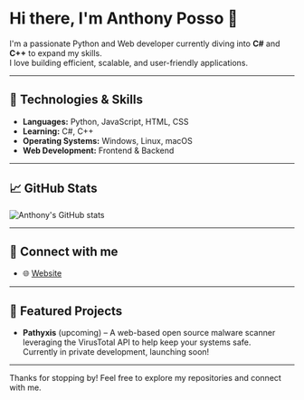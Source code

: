 # Hi there, I'm Anthony Posso 👋

I'm a passionate Python and Web developer currently diving into **C#** and **C++** to expand my skills.  
I love building efficient, scalable, and user-friendly applications.

---

## 🚀 Technologies & Skills
- **Languages:** Python, JavaScript, HTML, CSS  
- **Learning:** C#, C++  
- **Operating Systems:** Windows, Linux, macOS  
- **Web Development:** Frontend & Backend 

---

## 📈 GitHub Stats

![Anthony's GitHub stats](https://github-readme-stats.vercel.app/api?username=anthonydev51&show_icons=true&theme=tokyonight)

---

## 🔗 Connect with me

- 🌐 [Website](https://www.anthonydev.xyz)  

---

## 📂 Featured Projects

- **Pathyxis** (upcoming) – A web-based open source malware scanner leveraging the VirusTotal API to help keep your systems safe.  
  Currently in private development, launching soon!

---

Thanks for stopping by! Feel free to explore my repositories and connect with me.
